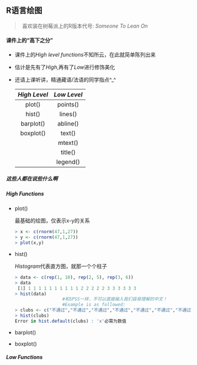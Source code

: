 ## R语言绘图

> ​	 喜欢装在树莓派上的R版本代号: *Someone To Lean On* 

#### 课件上的“高下之分”

* 课件上的*High level functions*不知所云，在此就简单陈列出来

* 估计是先有了*High*,再有了*Low*进行修饰美化

* 还请上课听讲，精通藏语/法语的同学指点^_^

  | *High Level* | *Low Level* |
  | :----------: | :---------: |
  |    plot()    |  points()   |
  |    hist()    |   lines()   |
  |  barplot()   |  abline()   |
  |  boxplot()   |   text()    |
  |              |   mtext()   |
  |              |   title()   |
  |              |  legend()   |


##### 这些人都在说些什么啊

##### High Functions

* plot()

  最基础的绘图，仅表示x-y的关系

  ```R
  > x <- c(rnorm(47,1,27))
  > y <- c(rnorm(47,1,27))
  > plot(x,y)
  ```

* hist()

  *Histogram*代表直方图，就那一个个柱子

  ```R
  > data <- c(rep(1, 10), rep(2, 5), rep(3, 6))
  > data
   [1] 1 1 1 1 1 1 1 1 1 1 2 2 2 2 2 3 3 3 3 3 3
  > hist(data)
  					#和SPSS一样，不可以直接输入我们容易理解的中文！
  					#Example is as followed:
  > clubs <- c("不通过","不通过","不通过","不通过","不通过","不通过","不通过","不通过","不通过","不通过","不通过","不通过","不通过","不通过","通过")
  > hist(clubs)
  Error in hist.default(clubs) : 'x'必需为数值
  ```

* barplot()
* boxplot()

##### Low Functions

